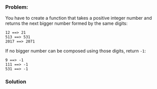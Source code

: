 ### Problem:
<p>You have to create a function that takes a positive integer number and returns the next bigger number formed by the same digits:</p>
<pre><code class="language-js"><span class="hljs-number">12</span> ==&gt; <span class="hljs-number">21</span>
<span class="hljs-number">513</span> ==&gt; <span class="hljs-number">531</span>
<span class="hljs-number">2017</span> ==&gt; <span class="hljs-number">2071</span></code></pre>
<p>If no bigger number can be composed using those digits, return <code>-1</code>:</p>
<pre><code class="language-js"><span class="hljs-number">9</span> ==&gt; <span class="hljs-number">-1</span>
<span class="hljs-number">111</span> ==&gt; <span class="hljs-number">-1</span>
<span class="hljs-number">531</span> ==&gt; <span class="hljs-number">-1</span></code></pre>

### Solution